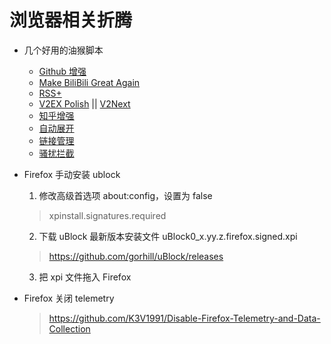 # 浏览器相关折腾

- 几个好用的油猴脚本
  - [Github 增强](https://update.greasyfork.org/scripts/412245/Github%20%E5%A2%9E%E5%BC%BA%20-%20%E9%AB%98%E9%80%9F%E4%B8%8B%E8%BD%BD.user.js)
  - [Make BiliBili Great Again](https://update.greasyfork.org/scripts/415714/Make%20BiliBili%20Great%20Again.user.js)
  - [RSS+](https://update.greasyfork.org/scripts/373252/RSS%2B%20%3A%20Show%20Site%20All%20RSS.user.js)
  - [V2EX Polish](https://update.greasyfork.org/scripts/459848/%E2%96%B2V2EX%20Polish%20-%20%E4%BD%93%E9%AA%8C%E6%9B%B4%E7%8E%B0%E4%BB%A3%E5%8C%96%E7%9A%84%20V2EX%20%F0%9F%9F%A2.user.js) || [V2Next](https://greasyfork.org/zh-CN/scripts/458024-v2next)
  - [知乎增强](https://update.greasyfork.org/scripts/419081/%E7%9F%A5%E4%B9%8E%E5%A2%9E%E5%BC%BA.user.js)
  - [自动展开](https://update.greasyfork.org/scripts/438656/%E8%87%AA%E5%8A%A8%E5%B1%95%E5%BC%80.user.js)
  - [链接管理](https://update.greasyfork.org/scripts/443670/%E9%93%BE%E6%8E%A5%E7%AE%A1%E7%90%86.user.js)
  - [骚扰拦截](https://update.greasyfork.org/scripts/440871/%E9%AA%9A%E6%89%B0%E6%8B%A6%E6%88%AA.user.js)

- Firefox 手动安装 ublock
  1. 修改高级首选项 about:config，设置为 false
   > xpinstall.signatures.required
  2. 下载 uBlock 最新版本安装文件 uBlock0_x.yy.z.firefox.signed.xpi
   > https://github.com/gorhill/uBlock/releases
  3. 把 xpi 文件拖入 Firefox

- Firefox 关闭 telemetry
  > https://github.com/K3V1991/Disable-Firefox-Telemetry-and-Data-Collection
